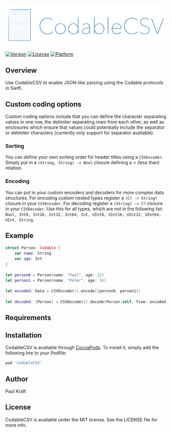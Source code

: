 ![](README_Assets/Logo.png)

[![Version](https://img.shields.io/cocoapods/v/CodableCSV.svg?style=flat)](https://cocoapods.org/pods/CodableCSV)
[![License](https://img.shields.io/cocoapods/l/CodableCSV.svg?style=flat)](https://cocoapods.org/pods/CodableCSV)
[![Platform](https://img.shields.io/cocoapods/p/CodableCSV.svg?style=flat)](https://cocoapods.org/pods/CodableCSV)

## Overview

Use CodableCSV to enable JSON-like parsing using the Codable protocols in Swift.

## Custom coding options

Custom coding options include that you can define the character separating values in one row, the delimiter separating rows from each other, as well as enclosures which ensure that values could potentially include the separator or delimiter characters (currently only support for separator available).

### Sorting

You can define your own sorting order for header titles using a `CSVEncoder`. Simply put in a `(String, String) -> Bool` closure defining a < (less than) relation.

### Encoding

You can put in your custom encoders and decoders for more complex data structures. For encoding custom nested types register a `(C) -> String?` closure in your `CSVEncoder`. For decoding register a `(String) -> C?` closure in your `CSVDecoder`. Use this for all types, which are not in the following list: `Bool, Int8, Int16, Int32, Int64, Int, UInt8, UInt16, UInt32, UInt64, UInt, String`.

## Example

```swift
struct Person: Codable {
    var name: String
    var age: Int
}

let person0 = Person(name: "Paul", age: 22)
let person1 = Person(name: "Peter", age: 34)

let encoded: Data = CSVEncoder().encode([person0, person1])

let decoded: [Person] = CSVDecoder().decode(Person.self, from: encoded)
```

## Requirements

## Installation

CodableCSV is available through [CocoaPods](https://cocoapods.org). To install
it, simply add the following line to your Podfile:

```ruby
pod 'CodableCSV'
```

## Author

Paul Kraft

## License

CodableCSV is available under the MIT license. See the LICENSE file for more info.
